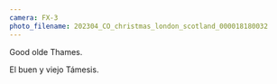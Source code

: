 ```yaml
---
camera: FX-3
photo_filename: 202304_CO_christmas_london_scotland_000018180032
---
```


Good olde Thames.

El buen y viejo Támesis.